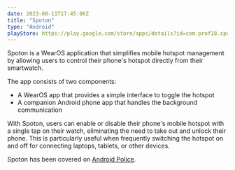 ```yaml
---
date: 2023-08-11T17:45:00Z
title: "Spoton"
type: "Android"
playStore: https://play.google.com/store/apps/details?id=com.prof18.spoton
---
```


Spoton is a WearOS application that simplifies mobile hotspot management by allowing users to control their phone's hotspot directly from their smartwatch. 

The app consists of two components:
- A WearOS app that provides a simple interface to toggle the hotspot
- A companion Android phone app that handles the background communication

With Spoton, users can enable or disable their phone's mobile hotspot with a single tap on their watch, eliminating the need to take out and unlock their phone. This is particularly useful when frequently switching the hotspot on and off for connecting laptops, tablets, or other devices.

Spoton has been covered on [Android Police](https://www.androidpolice.com/spoton-app-toggle-hotspot-from-wear-os-smartwatch/).